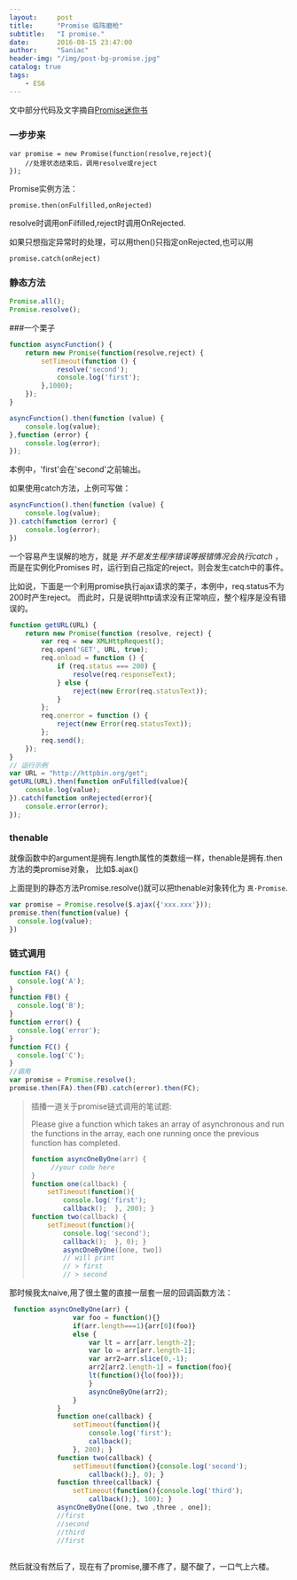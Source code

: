 ```yaml
---
layout:     post
title:      "Promise 临阵磨枪"
subtitle:   "I promise."
date:       2016-08-15 23:47:00
author:     "Saniac"
header-img: "/img/post-bg-promise.jpg"
catalog: true
tags:
    - ES6
---
```


文中部分代码及文字摘自[Promise迷你书](http://liubin.org/promises-book)

### 一步步来

```
var promise = new Promise(function(resolve,reject){
    //处理状态结束后，调用resolve或reject
});
```
Promise实例方法：

```promise.then(onFulfilled,onRejected)```

resolve时调用onFilfilled,reject时调用OnRejected.

如果只想指定异常时的处理，可以用then()只指定onRejected,也可以用

```promise.catch(onReject)```

### 静态方法

```javascript
Promise.all();
Promise.resolve();
```
###一个栗子

```javascript
function asyncFunction() {
    return new Promise(function(resolve,reject) {
        setTimeout(function () {
            resolve('second');
            console.log('first');
        },1000);
    });
}

asyncFunction().then(function (value) {
    console.log(value);
},function (error) {
    console.log(error);
});
```
本例中，'first'会在'second'之前输出。

如果使用catch方法，上例可写做：

```javascript
asyncFunction().then(function (value) {
    console.log(value);
}).catch(function (error) {
    console.log(error);
})
```
一个容易产生误解的地方，就是 _并不是发生程序错误等报错情况会执行catch_ ，而是在实例化Promises
时，运行到自己指定的reject，则会发生catch中的事件。

比如说，下面是一个利用promise执行ajax请求的栗子，本例中，req.status不为200时产生reject。
而此时，只是说明http请求没有正常响应，整个程序是没有错误的。

```javascript
function getURL(URL) {
    return new Promise(function (resolve, reject) {
        var req = new XMLHttpRequest();
        req.open('GET', URL, true);
        req.onload = function () {
            if (req.status === 200) {
                resolve(req.responseText);
            } else {
                reject(new Error(req.statusText));
            }
        };
        req.onerror = function () {
            reject(new Error(req.statusText));
        };
        req.send();
    });
}
// 运行示例
var URL = "http://httpbin.org/get";
getURL(URL).then(function onFulfilled(value){
    console.log(value);
}).catch(function onRejected(error){
    console.error(error);
});
```
### thenable

就像函数中的argument是拥有.length属性的类数组一样，thenable是拥有.then方法的类promise对象，
比如$.ajax()

上面提到的静态方法Promise.resolve()就可以把thenable对象转化为 ```真·Promise```.

```javascript
var promise = Promise.resolve($.ajax({'xxx.xxx'}));
promise.then(function(value) {
  console.log(value);
})
```
### 链式调用

```javascript
function FA() {
  console.log('A');
}
function FB() {
  console.log('B');
}
function error() {
  console.log('error');
}
function FC() {
  console.log('C');
}
//调用
var promise = Promise.resolve();
promise.then(FA).then(FB).catch(error).then(FC);

```

> 插播一道关于promise链式调用的笔试题:
> 
> Please give a function which takes an array of asynchronous and run the functions in the array, each one running once the previous function has completed.
> 
> ```javascript
> function asyncOneByOne(arr) {  
>      //your code here 
> } 
> function one(callback) {  
>     setTimeout(function(){
>         console.log('first');
>         callback();  }, 200); } 
> function two(callback) {  
>     setTimeout(function(){      
>         console.log('second');      
>         callback();  }, 0); } 
>         asyncOneByOne([one, two]) 
>         // will print 
>         // > first 
>         // > second 
> ```

那时候我太naive,用了很土鳖的直接一层套一层的回调函数方法：

```javascript
 function asyncOneByOne(arr) {
                var foo = function(){}
                if(arr.length===1){arr[0](foo)}
                else {
                    var lt = arr[arr.length-2];
                    var lo = arr[arr.length-1];
                    var arr2=arr.slice(0,-1);
                    arr2[arr2.length-1] = function(foo){
                    lt(function(){lo(foo)});
                    }
                    asyncOneByOne(arr2);
                }
            }
            function one(callback) {
                setTimeout(function(){
                    console.log('first');
                    callback();
                }, 200); }
            function two(callback) {
                setTimeout(function(){console.log('second');
                    callback();}, 0); }
            function three(callback) {
                setTimeout(function(){console.log('third');
                    callback();}, 100); }
            asyncOneByOne([one, two ,three , one]);
            //first
            //second
            //third
            //first
            
 ```

然后就没有然后了，现在有了promise,腰不疼了，腿不酸了，一口气上六楼。







































